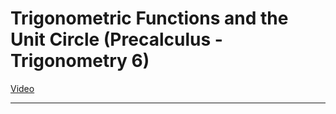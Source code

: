 # Trigonometric Functions and the Unit Circle (Precalculus - Trigonometry 6)

[Video](https://www.youtube.com/watch?v=__nefjOhVks)

---
